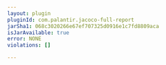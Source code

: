 ```yaml
---
layout: plugin
pluginId: com.palantir.jacoco-full-report
jarSha1: 068c3020266e67ef707325d0916e1c7fd8809aca
isJarAvailable: true
error: NONE
violations: []

---
```

